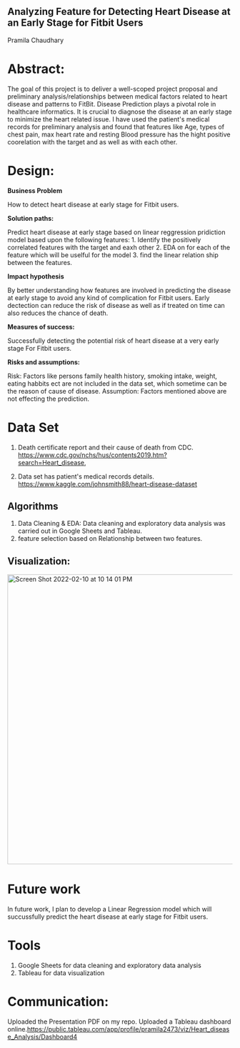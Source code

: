 ## Analyzing Feature for Detecting Heart Disease at an Early Stage for Fitbit Users
Pramila Chaudhary

# Abstract:
The goal of this project is to deliver a well-scoped project proposal and preliminary analysis/relationships between 
medical factors related to heart disease and patterns to FitBit. Disease Prediction plays a pivotal role in healthcare informatics. 
It is crucial to diagnose the disease at an early stage to minimize the heart related issue. I have used the patient's medical records 
for preliminary analysis and found that features like Age, types of chest pain, max heart rate and resting Blood pressure has the hight 
positive coorelation with the target and as well as with each other.

# Design:

  **Business Problem**

  How to detect heart disease at early stage for Fitbit users.

  **Solution paths:**
  
  Predict heart disease at early stage based on linear reggression pridiction model based upon the following features:
    1. Identify the positively correlated features with the target and eaxh other
    2. EDA on for each of the feature which will be uselful for the model
    3. find the linear relation ship between the features.

  **Impact hypothesis**

   By better understanding how features are involved in predicting the disease at early stage to avoid any kind of complication for Fitbit users. 
   Early dectection can reduce the risk of disease as well as if treated on time can also reduces the chance of death.

  **Measures of success:**
   
   Successfully detecting the potential risk of heart disease at a very early stage For Fitbit users.

  **Risks and assumptions:**

  Risk: Factors like persons family health history, smoking intake, weight, eating habbits ect are not included in the data set, 
        which sometime can be the reason of cause of disease. 
  Assumption: Factors mentioned above are not effecting the prediction.

# Data Set

  1. Death certificate report and their cause of death from CDC.
  https://www.cdc.gov/nchs/hus/contents2019.htm?search=Heart_disease,
  
  2. Data set has patient's medical records details.
  https://www.kaggle.com/johnsmith88/heart-disease-dataset

## Algorithms

  1. Data Cleaning & EDA: Data cleaning and exploratory data analysis was carried out in Google Sheets and Tableau.
  2. feature selection based on Relationship between two features.
  
## Visualization:

  <img width="649" alt="Screen Shot 2022-02-10 at 10 14 01 PM" src="https://user-images.githubusercontent.com/89863226/153545749-cafbae53-71fe-405c-b2ff-e9945424945a.png">

# Future work

In future work, I plan to develop a Linear Regression model which will succussfully predict the heart disease at early stage for Fitbit users.


# Tools
  1. Google Sheets for data cleaning and exploratory data analysis
  2. Tableau for data visualization

# Communication:
  Uploaded the Presentation PDF on my repo.
  Uploaded a Tableau dashboard online.https://public.tableau.com/app/profile/pramila2473/viz/Heart_disease_Analysis/Dashboard4
